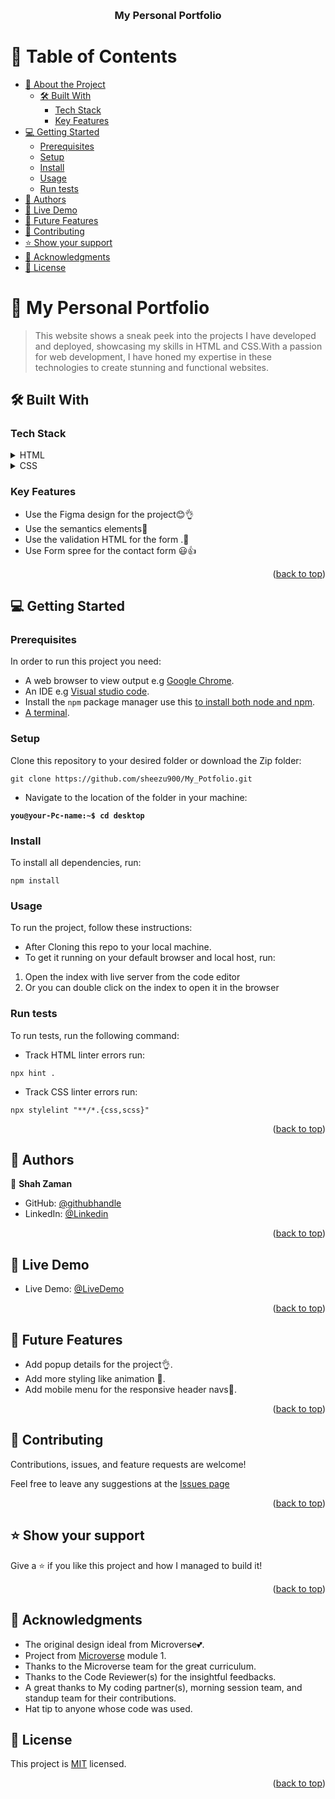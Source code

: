 <a name="readme-top"></a>


<div align="center">
  <br/>

  <h3><b>My Personal Portfolio</b></h3>

</div>


# 📗 Table of Contents

-   [📖 About the Project](#about-project)
    -   [🛠 Built With](#built-with)
        -   [Tech Stack](#tech-stack)
        -   [Key Features](#key-features)
-   [💻 Getting Started](#getting-started)
    -   [Prerequisites](#prerequisites)
    -   [Setup](#setup)
    -   [Install](#install)
    -   [Usage](#usage)
    -   [Run tests](#Run-tests)
-   [👥 Authors](#authors)
-   [🎥 Live Demo](#live-demo)
-   [🔭 Future Features](#future-features)
-   [🤝 Contributing](#contributing)
-   [⭐️ Show your support](#support)
-   [🙏 Acknowledgments](#acknowledgements)
-   [📝 License](#license)


# 📖 My Personal Portfolio <a name="about-project"></a>

> This website shows a sneak peek into the projects I have developed and deployed, showcasing my skills in HTML and CSS.With a passion for web development, I have honed my expertise in these technologies to create stunning and functional websites.

## 🛠 Built With <a name="built-with"></a>

### Tech Stack <a name="tech-stack"></a>

<details>
  <summary>HTML</summary>
  <ul>
    <li><a href="https://www.w3schools.com/html/">Html</a></li>
  </ul>
</details>

<details>
  <summary>CSS</summary>
  <ul>
    <li><a href="https://www.w3schools.com/css/default.asp">css</a></li>
  </ul>
</details>


### Key Features <a name="key-features"></a>

- Use the Figma design for the project😊👌
- Use the semantics elements💯
- Use the validation HTML for the form .🚀
- Use Form spree for the contact form 😃👍

<p align="right">(<a href="#readme-top">back to top</a>)</p>



## 💻 Getting Started <a name="getting-started"></a>

### Prerequisites

In order to run this project you need:

- A web browser to view output e.g [Google Chrome](https://www.google.com/chrome/).
- An IDE e.g [Visual studio code](https://code.visualstudio.com/).
- Install the `npm` package manager use this [to install both node and npm](https://docs.npmjs.com/downloading-and-installing-node-js-and-npm).
- [A terminal](https://code.visualstudio.com/docs/terminal/basics).


### Setup

Clone this repository to your desired folder or download the Zip folder:

```
git clone https://github.com/sheezu900/My_Potfolio.git
```

- Navigate to the location of the folder in your machine:

**``you@your-Pc-name:~$ cd desktop``**

### Install

To install all dependencies, run:

```
npm install
```

### Usage

To run the project, follow these instructions:

- After Cloning this repo to your local machine.
- To get it running on your default browser and local host, run:

1. Open the index with live server from the code editor
2. Or you can double click on the index to open it in the browser

### Run tests

To run tests, run the following command:

- Track HTML linter errors run:
```
npx hint .
```
- Track CSS linter errors run:
```
npx stylelint "**/*.{css,scss}"
```

<p align="right">(<a href="#readme-top">back to top</a>)</p>


## 👥 Authors <a name="authors"></a>

👤 **Shah Zaman**

-   GitHub: [@githubhandle](https://github.com/sheezu900/)
-   LinkedIn: [@Linkedin](https://www.linkedin.com/in/shahzaman900/)

<p align="right">(<a href="#live-demo">back to top</a>)</p>

## 🎥 Live Demo <a name="authors"></a>

-   Live Demo: [@LiveDemo](https://sheezu900.github.io/My_Potfolio/)

<p align="right">(<a href="#readme-top">back to top</a>)</p>


## 🔭 Future Features <a name="future-features"></a>

- Add popup details for the project👌.
- Add more styling like animation 💯.
- Add mobile menu for the responsive header navs🚀.

<p align="right">(<a href="#readme-top">back to top</a>)</p>

## 🤝 Contributing <a name="contributing"></a>

Contributions, issues, and feature requests are welcome!

Feel free to leave any suggestions at the [Issues page](https://github.com/sheezu900/My_Potfolio/issues)

<p align="right">(<a href="#readme-top">back to top</a>)</p>

## ⭐️ Show your support <a name="support"></a>

Give a ⭐️ if you like this project and how I managed to build it!

<p align="right">(<a href="#readme-top">back to top</a>)</p>


## 🙏 Acknowledgments <a name="acknowledgements"></a>

- The original design ideal from Microverse💕.
- Project from [Microverse](https://bit.ly/MicroverseTN) module 1.
- Thanks to the Microverse team for the great curriculum.
- Thanks to the Code Reviewer(s) for the insightful feedbacks.
- A great thanks to My coding partner(s), morning session team, and standup team for their contributions.
- Hat tip to anyone whose code was used.

## 📝 License <a name="license"></a>

This project is [MIT](./LICENSE.MD) licensed.

<p align="right">(<a href="#readme-top">back to top</a>)</p>
